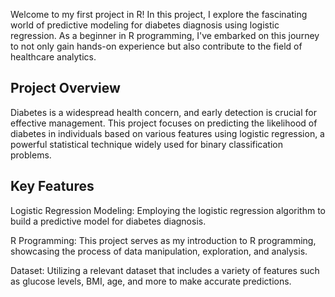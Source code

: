 Welcome to my first project in R! In this project, I explore the fascinating world of predictive modeling for diabetes diagnosis using logistic regression. As a beginner in R programming, I've embarked on this journey to not only gain hands-on experience but also contribute to the field of healthcare analytics.

## Project Overview
Diabetes is a widespread health concern, and early detection is crucial for effective management. This project focuses on predicting the likelihood of diabetes in individuals based on various features using logistic regression, a powerful statistical technique widely used for binary classification problems.

## Key Features
Logistic Regression Modeling: Employing the logistic regression algorithm to build a predictive model for diabetes diagnosis.

R Programming: This project serves as my introduction to R programming, showcasing the process of data manipulation, exploration, and analysis.

Dataset: Utilizing a relevant dataset that includes a variety of features such as glucose levels, BMI, age, and more to make accurate predictions.
